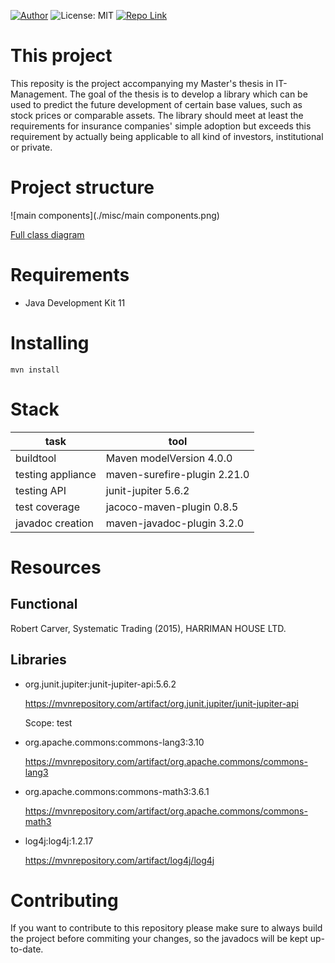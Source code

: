 [![Author](https://img.shields.io/badge/Author-Max%20Rumford-brightgreen.svg)](https://github.com/Blitzableiter)
![License: MIT](https://img.shields.io/badge/License-MIT-blue.svg)
[![Repo Link](https://img.shields.io/badge/Repo-Link-black.svg)](https://github.com/Blitzableiter/Tradingsystem)

# This project

This reposity is the project accompanying my Master's thesis in IT-Management. The goal of the thesis is to develop a library which can be used to predict the future development of certain base values, such as stock prices or comparable assets. The library should meet at least the requirements for insurance companies' simple adoption but exceeds this requirement by actually being applicable to all kind of investors, institutional or private.

# Project structure

![main components](./misc/main components.png)

[Full class diagram](https://app.diagrams.net/?lightbox=1&highlight=0000FF&edit=_blank&layers=1&nav=1#G1tA72QX0PsenfbbcztCDftiMQY1XcAloq)

# Requirements

- Java Development Kit 11

# Installing

`mvn install`

# Stack

| task              | tool                         |
| ----------------- | ---------------------------- |
| buildtool         | Maven modelVersion 4.0.0     |
| testing appliance | maven-surefire-plugin 2.21.0 |
| testing API       | junit-jupiter 5.6.2          |
| test coverage     | jacoco-maven-plugin 0.8.5    |
| javadoc creation  | maven-javadoc-plugin 3.2.0   |

# Resources

## Functional

Robert Carver, Systematic Trading (2015), HARRIMAN HOUSE LTD.

## Libraries

- org.junit.jupiter:junit-jupiter-api:5.6.2

  https://mvnrepository.com/artifact/org.junit.jupiter/junit-jupiter-api

  Scope: test

- org.apache.commons:commons-lang3:3.10

  https://mvnrepository.com/artifact/org.apache.commons/commons-lang3

- org.apache.commons:commons-math3:3.6.1

  https://mvnrepository.com/artifact/org.apache.commons/commons-math3

- log4j:log4j:1.2.17

  https://mvnrepository.com/artifact/log4j/log4j

# Contributing

If you want to contribute to this repository please make sure to always build the project before commiting your changes, so the javadocs will be kept up-to-date.
